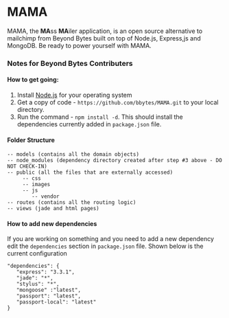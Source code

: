 MAMA
====

MAMA, the **MA**ss **MA**iler application, is an open source alternative to mailchimp from Beyond Bytes built on top of Node.js, Express,js and MongoDB. Be ready to power yourself with MAMA. 

### Notes for Beyond Bytes Contributers ###

#### How to get going: ####


1. Install [Node.js](http://nodejs.org/download/) for your operating system
2. Get a copy of code - `https://github.com/bbytes/MAMA.git` to your local directory.
3. Run the command -  `npm install -d`. This should install the dependencies currently added in `package.json` file.

#### Folder Structure ####


    -- models (contains all the domain objects)    
    -- node_modules (dependency directory created after step #3 above - DO NOT CHECK-IN)    	
    -- public (all the files that are externally accessed)
         -- css
         -- images
         -- js
            -- vendor    
    -- routes (contains all the routing logic)   
    -- views (jade and html pages)

#### How to add new dependencies ####

 If you are working on something and you need to add a new dependency edit the `dependencies` section in `package.json` file. Shown below is the current configuration

    "dependencies": {
       "express": "3.3.1",
       "jade": "*",
       "stylus": "*",
       "mongoose" :"latest",
       "passport": "latest",
       "passport-local": "latest"
    }
 

